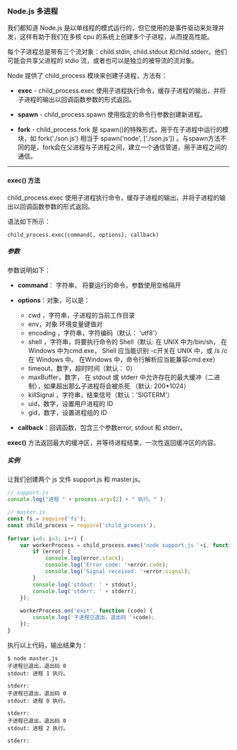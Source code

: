### Node.js 多进程
我们都知道 Node.js 是以单线程的模式运行的，但它使用的是事件驱动来处理并发，这样有助于我们在多核 cpu 的系统上创建多个子进程，从而提高性能。

每个子进程总是带有三个流对象：child.stdin, child.stdout 和child.stderr。他们可能会共享父进程的 stdio 流，或者也可以是独立的被导流的流对象。

Node 提供了 child_process 模块来创建子进程，方法有：

- **exec** - child_process.exec 使用子进程执行命令，缓存子进程的输出，并将子进程的输出以回调函数参数的形式返回。

- **spawn** - child_process.spawn 使用指定的命令行参数创建新进程。

- **fork** - child_process.fork 是 spawn()的特殊形式，用于在子进程中运行的模块，如 fork('./son.js') 相当于 spawn('node', ['./son.js']) 。与spawn方法不同的是，fork会在父进程与子进程之间，建立一个通信管道，用于进程之间的通信。
---
#### exec() 方法
child_process.exec 使用子进程执行命令，缓存子进程的输出，并将子进程的输出以回调函数参数的形式返回。

语法如下所示：
```
child_process.exec(command[, options], callback)
```
##### 参数
参数说明如下：

- **command**： 字符串， 将要运行的命令，参数使用空格隔开

- **options**：对象，可以是：

  - cwd ，字符串，子进程的当前工作目录
  - env，对象 环境变量键值对
  - encoding ，字符串，字符编码（默认： 'utf8'）
  - shell ，字符串，将要执行命令的 Shell（默认: 在 UNIX 中为/bin/sh， 在 Windows 中为cmd.exe， Shell 应当能识别 -c开关在 UNIX 中，或 /s /c 在 Windows 中。 在Windows 中，命令行解析应当能兼容cmd.exe）
  - timeout，数字，超时时间（默认： 0）
  - maxBuffer，数字， 在 stdout 或 stderr 中允许存在的最大缓冲（二进制），如果超出那么子进程将会被杀死 （默认: 200*1024）
  - killSignal ，字符串，结束信号（默认：'SIGTERM'）
  - uid，数字，设置用户进程的 ID
  - gid，数字，设置进程组的 ID
- **callback**：回调函数，包含三个参数error, stdout 和 stderr。

**exec()** 方法返回最大的缓冲区，并等待进程结束，一次性返回缓冲区的内容。

##### 实例
让我们创建两个 js 文件 support.js 和 master.js。

```js
// support.js
console.log("进程 " + process.argv[2] + " 执行。" );
```
```js
// master.js
const fs = require('fs');
const child_process = require('child_process');
 
for(var i=0; i<3; i++) {
    var workerProcess = child_process.exec('node support.js '+i, function (error, stdout, stderr) {
        if (error) {
            console.log(error.stack);
            console.log('Error code: '+error.code);
            console.log('Signal received: '+error.signal);
        }
        console.log('stdout: ' + stdout);
        console.log('stderr: ' + stderr);
    });
 
    workerProcess.on('exit', function (code) {
        console.log('子进程已退出，退出码 '+code);
    });
}
```
执行以上代码，输出结果为：
```
$ node master.js 
子进程已退出，退出码 0
stdout: 进程 1 执行。

stderr: 
子进程已退出，退出码 0
stdout: 进程 0 执行。

stderr: 
子进程已退出，退出码 0
stdout: 进程 2 执行。

stderr: 
```